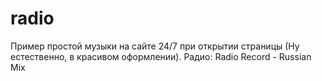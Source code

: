 # radio
Пример простой музыки на сайте 24/7 при открытии страницы (Ну естественно, в красивом оформлении).
Радио: Radio Record - Russian Mix
